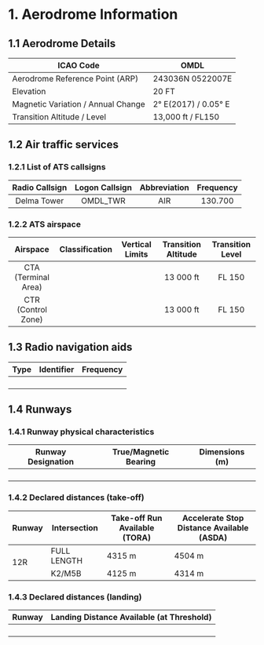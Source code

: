 # 1. Aerodrome Information
## 1.1 Aerodrome Details
| ICAO Code                          |         OMDL         |
|------------------------------------|----------------------|
| Aerodrome Reference Point (ARP)    |   243036N 0522007E   |
| Elevation                          |         20 FT        |
| Magnetic Variation / Annual Change | 2° E(2017) / 0.05° E |
| Transition Altitude / Level        |  13,000 ft / FL150   |

## 1.2 Air traffic services
### 1.2.1 List of ATS callsigns
| Radio Callsign              | Logon Callsign   | Abbreviation   | Frequency   |
|:---------------------------:|:----------------:|:--------------:|:-----------:|
| Delma Tower                 |OMDL_TWR          |AIR             |130.700      |


### 1.2.2 ATS airspace
| Airspace                    | Classification   | Vertical Limits    | Transition Altitude   | Transition Level   |
|:---------------------------:|:----------------:|:------------------:|:---------------------:|:------------------:|
| CTA (Terminal Area)         |                  |                    | 13 000 ft             | FL 150             |
| CTR (Control Zone)          |                  |                    | 13 000 ft             | FL 150             |

## 1.3 Radio navigation aids
| Type            | Identifier   | Frequency   |
|:---------------:|:------------:|:-----------:|
|                 |              |             |
|                 |              |             |
|                 |              |             |
|                 |              |             |

## 1.4 Runways
### 1.4.1 Runway physical characteristics
| Runway Designation   | True/Magnetic Bearing     | Dimensions (m)   |
|:--------------------:|:-------------------------:|:----------------:|
|                      |                           |                  |
|                      |                           |                  |
|                      |                           |                  |
|                      |                           |                  |

### 1.4.2 Declared distances (take-off)
<table><thead>
  <tr>
    <th>Runway</th>
    <th>Intersection</th>
    <th>Take-off Run Available (TORA)</th>
    <th>Accelerate Stop Distance Available (ASDA)</th>
  </tr></thead>
<tbody>
  <tr>
    <td rowspan="5">12R</td>
    <td>FULL LENGTH</td>
    <td>4315 m</td>
    <td>4504 m</td>
  </tr>
  <tr>
    <td>K2/M5B</td>
    <td>4125 m</td>
    <td>4314 m</td>
  </tr>
</tbody></table>

### 1.4.3 Declared distances (landing)
| Runway | Landing Distance Available (at Threshold) |
|:------:|:-----------------------------------------:|
|        |                                           |
|        |                                           |
|        |                                           |
|        |                                           |